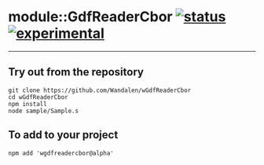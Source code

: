 
# module::GdfReaderCbor  [![status](https://github.com/Wandalen/wGdfReaderCbor/workflows/publish/badge.svg)](https://github.com/Wandalen/wGdfReaderCbor/actions?query=workflow%3Apublish) [![experimental](https://img.shields.io/badge/stability-experimental-orange.svg)](https://github.com/emersion/stability-badges#experimental)

___

## Try out from the repository
```
git clone https://github.com/Wandalen/wGdfReaderCbor
cd wGdfReaderCbor
npm install
node sample/Sample.s
```

## To add to your project
```
npm add 'wgdfreadercbor@alpha'
```




